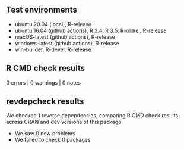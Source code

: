 ## Test environments

* ubuntu 20.04 (local), R-release
* ubuntu 16.04 (github actions), R 3.4, R 3.5, R-oldrel, R-release
* macOS-latest (github actions), R-release
* windows-latest (github actions), R-release
* win-builder, R-devel, R-release

## R CMD check results

0 errors | 0 warnings | 0 notes

## revdepcheck results

We checked 1 reverse dependencies, comparing R CMD check results across CRAN and
dev versions of this package.

 * We saw 0 new problems
 * We failed to check 0 packages

